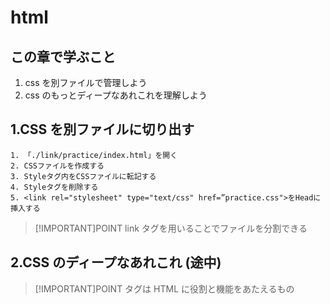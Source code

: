 # html

## この章で学ぶこと

1. css を別ファイルで管理しよう
2. css のもっとディープなあれこれを理解しよう

## 1.CSS を別ファイルに切り出す

```
1. 「./link/practice/index.html」を開く
2. CSSファイルを作成する
3. Styleタグ内をCSSファイルに転記する
4. Styleタグを削除する
5. <link rel="stylesheet" type="text/css" href=”practice.css">をHeadに挿入する
```

> [!IMPORTANT]POINT
> link タグを用いることでファイルを分割できる

## 2.CSS のディープなあれこれ (途中)

> [!IMPORTANT]POINT
> タグは HTML に役割と機能をあたえるもの

